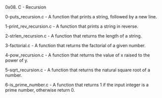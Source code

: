 0x08. C - Recursion

0-puts_recursion.c - A function that prints a string, followed by a new line.

1-print_rev_recursion.c - A function that prints a string in reverse.

2-strlen_recursion.c - A function that returns the length of a string.

3-factorial.c - A function that returns the factorial of a given number.

4-pow_recursion.c - A function that returns the value of x raised to the power of y.

5-sqrt_recursion.c - A function that returns the natural square root of a number.

6-is_prime_number.c - A function that returns 1 if the input integer is a prime number, otherwise return 0.
